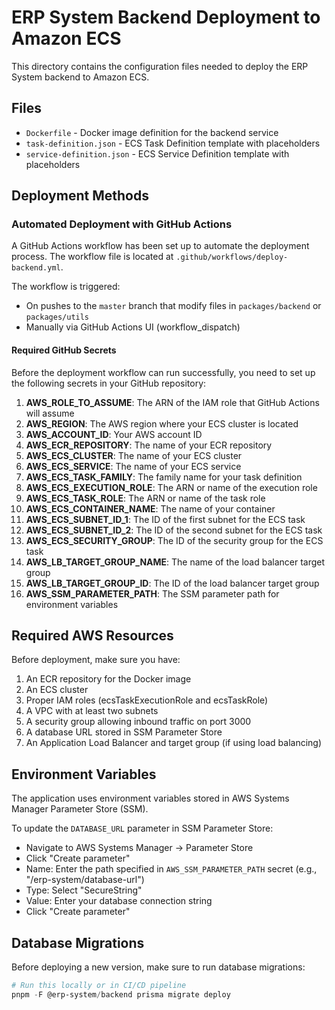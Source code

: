 # ERP System Backend Deployment to Amazon ECS

This directory contains the configuration files needed to deploy the ERP System backend to Amazon ECS.

## Files

- `Dockerfile` - Docker image definition for the backend service
- `task-definition.json` - ECS Task Definition template with placeholders
- `service-definition.json` - ECS Service Definition template with placeholders

## Deployment Methods

### Automated Deployment with GitHub Actions

A GitHub Actions workflow has been set up to automate the deployment process. The workflow file is located at `.github/workflows/deploy-backend.yml`.

The workflow is triggered:

- On pushes to the `master` branch that modify files in `packages/backend` or `packages/utils`
- Manually via GitHub Actions UI (workflow_dispatch)

#### Required GitHub Secrets

Before the deployment workflow can run successfully, you need to set up the following secrets in your GitHub repository:

1. **AWS_ROLE_TO_ASSUME**: The ARN of the IAM role that GitHub Actions will assume
2. **AWS_REGION**: The AWS region where your ECS cluster is located
3. **AWS_ACCOUNT_ID**: Your AWS account ID
4. **AWS_ECR_REPOSITORY**: The name of your ECR repository
5. **AWS_ECS_CLUSTER**: The name of your ECS cluster
6. **AWS_ECS_SERVICE**: The name of your ECS service
7. **AWS_ECS_TASK_FAMILY**: The family name for your task definition
8. **AWS_ECS_EXECUTION_ROLE**: The ARN or name of the execution role
9. **AWS_ECS_TASK_ROLE**: The ARN or name of the task role
10. **AWS_ECS_CONTAINER_NAME**: The name of your container
11. **AWS_ECS_SUBNET_ID_1**: The ID of the first subnet for the ECS task
12. **AWS_ECS_SUBNET_ID_2**: The ID of the second subnet for the ECS task
13. **AWS_ECS_SECURITY_GROUP**: The ID of the security group for the ECS task
14. **AWS_LB_TARGET_GROUP_NAME**: The name of the load balancer target group
15. **AWS_LB_TARGET_GROUP_ID**: The ID of the load balancer target group
16. **AWS_SSM_PARAMETER_PATH**: The SSM parameter path for environment variables

## Required AWS Resources

Before deployment, make sure you have:

1. An ECR repository for the Docker image
2. An ECS cluster
3. Proper IAM roles (ecsTaskExecutionRole and ecsTaskRole)
4. A VPC with at least two subnets
5. A security group allowing inbound traffic on port 3000
6. A database URL stored in SSM Parameter Store
7. An Application Load Balancer and target group (if using load balancing)

## Environment Variables

The application uses environment variables stored in AWS Systems Manager Parameter Store (SSM).

To update the `DATABASE_URL` parameter in SSM Parameter Store:

- Navigate to AWS Systems Manager → Parameter Store
- Click "Create parameter"
- Name: Enter the path specified in `AWS_SSM_PARAMETER_PATH` secret (e.g., "/erp-system/database-url")
- Type: Select "SecureString"
- Value: Enter your database connection string
- Click "Create parameter"

## Database Migrations

Before deploying a new version, make sure to run database migrations:

```powershell
# Run this locally or in CI/CD pipeline
pnpm -F @erp-system/backend prisma migrate deploy
```
